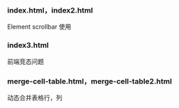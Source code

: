 ### index.html，index2.html
  
Element scrollbar 使用

### index3.html

前端竞态问题

### merge-cell-table.html，merge-cell-table2.html

动态合并表格行，列